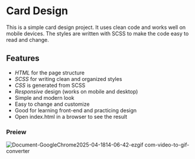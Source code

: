 # Card Design

This is a simple card design project. It uses clean code and works well on mobile devices. The styles are written with SCSS to make the code easy to read and change.

## Features

- *HTML* for the page structure  
- *SCSS* for writing clean and organized styles  
- *CSS* is generated from SCSS  
- *Responsive* design (works on mobile and desktop)  
- Simple and modern look  
- Easy to change and customize  
- Good for learning front-end and practicing design  
- Open index.html in a browser to see the result



### Preiew
![Document-GoogleChrome2025-04-1814-06-42-ezgif com-video-to-gif-converter](https://github.com/user-attachments/assets/f2514fdb-bb77-4b4c-aea8-adb95970d1eb)

  

